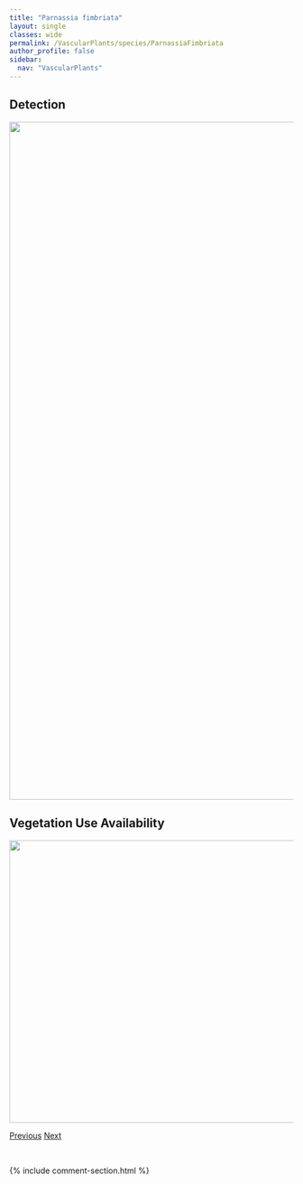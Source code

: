 ```yaml
---
title: "Parnassia fimbriata"
layout: single
classes: wide
permalink: /VascularPlants/species/ParnassiaFimbriata
author_profile: false
sidebar:
  nav: "VascularPlants"
---
```


<h2>Detection</h2>

<a href="https://drive.google.com/uc?export=view&id=1IIgya_0HVryZgTo7jhc_dvpJa5MkX5w2">
<img src="https://drive.google.com/uc?export=view&id=1IIgya_0HVryZgTo7jhc_dvpJa5MkX5w2" height = "1200" width = "800">
</a>


<h2>Vegetation Use Availability</h2>

<a href="https://drive.google.com/uc?export=view&id=1j_6Zba_5NErr7hBZNRY8RoCNanGSB6tm">
<img src="https://drive.google.com/uc?export=view&id=1j_6Zba_5NErr7hBZNRY8RoCNanGSB6tm" height = "500" width = "1000">
</a>


<a href="/DevelopmentWebsite/VascularPlants/species/Parnassia" class="pagination--pager" title="Parnassia">Previous</a> <a href="/DevelopmentWebsite/VascularPlants/species/ParnassiaKotzebuei" class="pagination--pager" title="Parnassia kotzebuei">Next</a>

<p>&nbsp;</p>

{% include comment-section.html %}
